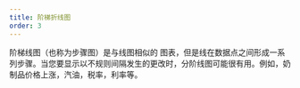 ```yaml
---
title: 阶梯折线图
order: 3
---
```


阶梯线图（也称为步骤图）是与线图相似的 ​​ 图表，但是线在数据点之间形成一系列步骤。当您要显示以不规则间隔发生的更改时，分阶线图可能很有用。例如，奶制品价格上涨，汽油，税率，利率等。
